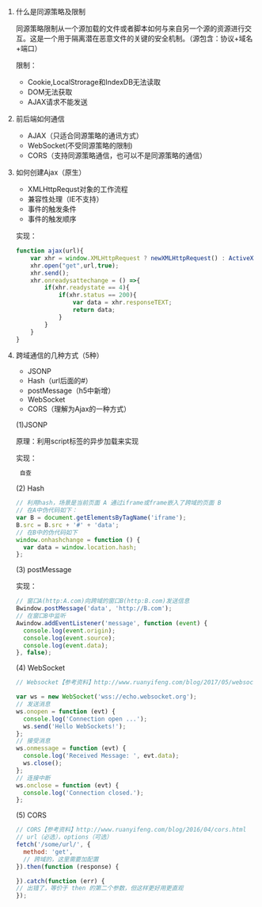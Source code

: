 1. 什么是同源策略及限制

    同源策略限制从一个源加载的文件或者脚本如何与来自另一个源的资源进行交互。这是一个用于隔离潜在恶意文件的关键的安全机制。（源包含：协议+域名+端口）

    限制：
    - Cookie,LocalStrorage和IndexDB无法读取
    - DOM无法获取
    - AJAX请求不能发送
    
2. 前后端如何通信

    - AJAX（只适合同源策略的通讯方式）
    - WebSocket(不受同源策略的限制)
    - CORS（支持同源策略通信，也可以不是同源策略的通信）

3. 如何创建Ajax（原生）

    - XMLHttpRequst对象的工作流程
    - 兼容性处理（IE不支持）
    - 事件的触发条件
    - 事件的触发顺序

    实现：
    ```js
    function ajax(url){
        var xhr = window.XMLHttpRequest ? newXMLHttpRequest() : ActiveXObject("microsoft.XMLHttp")
        xhr.open("get",url,true);
        xhr.send();
        xhr.onreadysattechange = () =>{
            if(xhr.readystate == 4){
                if(xhr.status == 200){
                    var data = xhr.responseTEXT;
                    return data;
                }
            }
        }
    }
    ```
    
4. 跨域通信的几种方式（5种）

    - JSONP
    - Hash（url后面的#）
    - postMessage（h5中新增）
    - WebSocket
    - CORS（理解为Ajax的一种方式）

    (1)JSONP
    
    原理：利用script标签的异步加载来实现

    实现：
    ``` js
     自查
    ```
    
    (2) Hash
    
    ```js
    // 利用hash，场景是当前页面 A 通过iframe或frame嵌入了跨域的页面 B
    // 在A中伪代码如下：
    var B = document.getElementsByTagName('iframe');
    B.src = B.src + '#' + 'data';
    // 在B中的伪代码如下
    window.onhashchange = function () {
      var data = window.location.hash;
    };
    ```
    
    (3) postMessage
    
    实现：
    
    ```js
    // 窗口A(http:A.com)向跨域的窗口B(http:B.com)发送信息
    Bwindow.postMessage('data', 'http://B.com');
    // 在窗口B中监听
    Awindow.addEventListener('message', function (event) {
      console.log(event.origin);
      console.log(event.source);
      console.log(event.data);
    }, false);
    ```
    
    (4) WebSocket
    
    ```js
    // Websocket【参考资料】http://www.ruanyifeng.com/blog/2017/05/websocket.html
    
    var ws = new WebSocket('wss://echo.websocket.org');
    // 发送消息
    ws.onopen = function (evt) {
      console.log('Connection open ...');
      ws.send('Hello WebSockets!');
    };
    // 接受消息
    ws.onmessage = function (evt) {
      console.log('Received Message: ', evt.data);
      ws.close();
    };
    // 连接中断
    ws.onclose = function (evt) {
      console.log('Connection closed.');
    };
    ```
    
    (5) CORS
    
    ```js
    // CORS【参考资料】http://www.ruanyifeng.com/blog/2016/04/cors.html
    // url（必选），options（可选）
    fetch('/some/url/', {
      method: 'get',
      // 跨域的，这里需要加配置
    }).then(function (response) {
    
    }).catch(function (err) {
    // 出错了，等价于 then 的第二个参数，但这样更好用更直观
    });
    ```